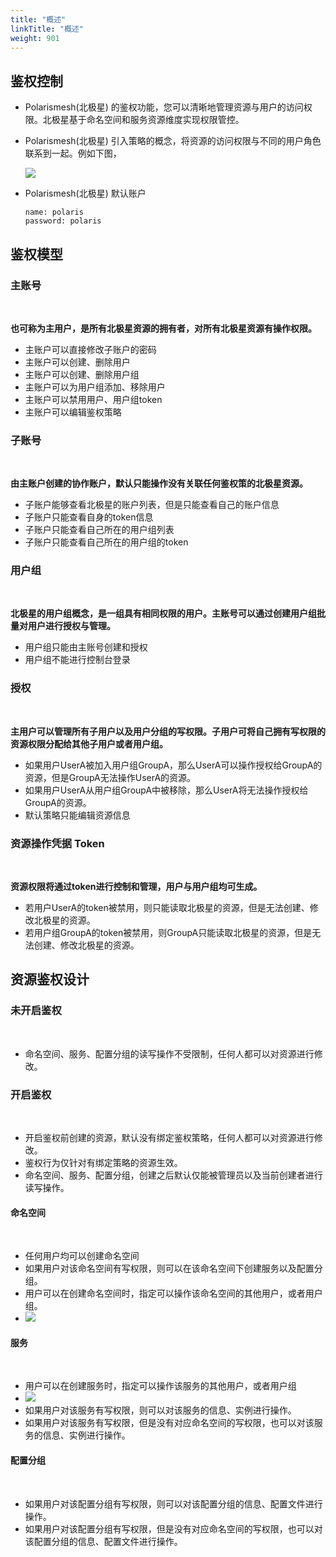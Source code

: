 ```yaml
---
title: "概述"
linkTitle: "概述"
weight: 901
---
```



## 鉴权控制

- Polarismesh(北极星) 的鉴权功能，您可以清晰地管理资源与用户的访问权限。北极星基于命名空间和服务资源维度实现权限管控。
- Polarismesh(北极星) 引入策略的概念，将资源的访问权限与不同的用户角色联系到一起。例如下图，

  ![](../images/auth-arch.png)

- Polarismesh(北极星) 默认账户
  ```
  name: polaris
  password: polaris
  ```

## 鉴权模型

### 主账号
<br>

**也可称为主用户，是所有北极星资源的拥有者，对所有北极星资源有操作权限。**

- 主账户可以直接修改子账户的密码
- 主账户可以创建、删除用户
- 主账户可以创建、删除用户组
- 主账户可以为用户组添加、移除用户
- 主账户可以禁用用户、用户组token
- 主账户可以编辑鉴权策略

### 子账号
<br>

**由主账户创建的协作账户，默认只能操作没有关联任何鉴权策的北极星资源。**

- 子账户能够查看北极星的账户列表，但是只能查看自己的账户信息
- 子账户只能查看自身的token信息
- 子账户只能查看自己所在的用户组列表
- 子账户只能查看自己所在的用户组的token

### 用户组
<br>

**北极星的用户组概念，是一组具有相同权限的用户。主账号可以通过创建用户组批量对用户进行授权与管理。**

- 用户组只能由主账号创建和授权
- 用户组不能进行控制台登录

### 授权
<br>

**主用户可以管理所有子用户以及用户分组的写权限。子用户可将自己拥有写权限的资源权限分配给其他子用户或者用户组。**


- 如果用户UserA被加入用户组GroupA，那么UserA可以操作授权给GroupA的资源，但是GroupA无法操作UserA的资源。
- 如果用户UserA从用户组GroupA中被移除，那么UserA将无法操作授权给GroupA的资源。
- 默认策略只能编辑资源信息

### 资源操作凭据 Token
<br>

**资源权限将通过token进行控制和管理，用户与用户组均可生成。**
  
- 若用户UserA的token被禁用，则只能读取北极星的资源，但是无法创建、修改北极星的资源。
- 若用户组GroupA的token被禁用，则GroupA只能读取北极星的资源，但是无法创建、修改北极星的资源。

## 资源鉴权设计

### 未开启鉴权
<br>

- 命名空间、服务、配置分组的读写操作不受限制，任何人都可以对资源进行修改。

### 开启鉴权
<br>

- 开启鉴权前创建的资源，默认没有绑定鉴权策略，任何人都可以对资源进行修改。
- 鉴权行为仅针对有绑定策略的资源生效。
- 命名空间、服务、配置分组，创建之后默认仅能被管理员以及当前创建者进行读写操作。

#### 命名空间
<br>

  - 任何用户均可以创建命名空间
  - 如果用户对该命名空间有写权限，则可以在该命名空间下创建服务以及配置分组。
  - 用户可以在创建命名空间时，指定可以操作该命名空间的其他用户，或者用户组。
  - ![](../images/create_namespace_point_user.png)
#### 服务
<br>

  - 用户可以在创建服务时，指定可以操作该服务的其他用户，或者用户组
  - ![](../images/create_service_point_user.png)
  - 如果用户对该服务有写权限，则可以对该服务的信息、实例进行操作。
  - 如果用户对该服务有写权限，但是没有对应命名空间的写权限，也可以对该服务的信息、实例进行操作。
#### 配置分组
<br>

  - 如果用户对该配置分组有写权限，则可以对该配置分组的信息、配置文件进行操作。
  - 如果用户对该配置分组有写权限，但是没有对应命名空间的写权限，也可以对该配置分组的信息、配置文件进行操作。